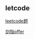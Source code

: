 ## letcode

[leetcode题](src/com/example/leetcode/README.md)

[剑指offer](src/com/example/剑指offer/README.md)
